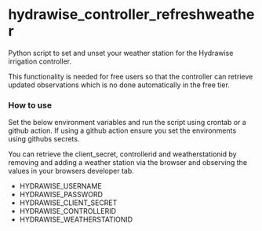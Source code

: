 # hydrawise_controller_refreshweather
Python script to set and unset your weather station for the Hydrawise irrigation controller. 

This functionality is needed for free users so that the controller can retrieve updated observations which is no done automatically in the free tier.

### How to use
Set the below environment variables and run the script using crontab or a github action. If using a github action ensure you set the environments using githubs secrets.

You can retrieve the client_secret, controllerid and weatherstationid by removing and adding a weather station via the browser and observing the values in your browsers developer tab.

- HYDRAWISE_USERNAME
- HYDRAWISE_PASSWORD
- HYDRAWISE_CLIENT_SECRET
- HYDRAWISE_CONTROLLERID
- HYDRAWISE_WEATHERSTATIONID

